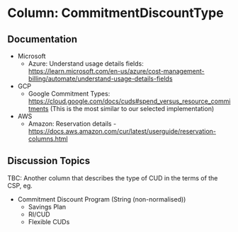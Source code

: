 # Column: CommitmentDiscountType

## Documentation
- Microsoft
  - Azure:  Understand usage details fields: https://learn.microsoft.com/en-us/azure/cost-management-billing/automate/understand-usage-details-fields
- GCP
  - Google Commitment Types:  https://cloud.google.com/docs/cuds#spend_versus_resource_commitments (This is the most similar to our selected implementation)
- AWS
  - Amazon: Reservation details - https://docs.aws.amazon.com/cur/latest/userguide/reservation-columns.html

## Discussion Topics
TBC: Another column that describes the type of CUD in the terms of the CSP, eg. 

- Commitment Discount Program (String (non-normalised))
  - Savings Plan
  - RI/CUD
  - Flexible CUDs
